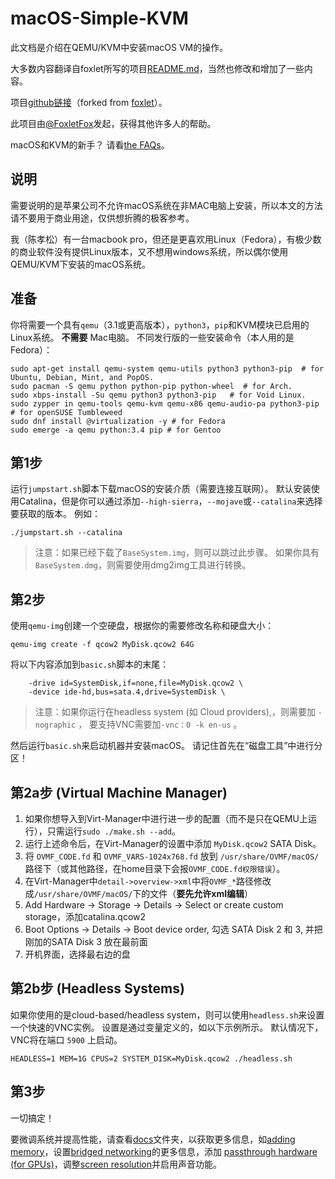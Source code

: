 # macOS-Simple-KVM

此文档是介绍在QEMU/KVM中安装macOS VM的操作。

大多数内容翻译自foxlet所写的项目[README.md](https://github.com/lioneie/macOS-Simple-KVM/blob/master/README.md)，当然也修改和增加了一些内容。

项目[github链接](https://github.com/lioneie/macOS-Simple-KVM)（forked from [foxlet](https://github.com/foxlet/macOS-Simple-KVM/tree/master/docs)）。

此项目由[@FoxletFox](https://twitter.com/foxletfox)发起，获得其他许多人的帮助。

macOS和KVM的新手？ 请看[the FAQs](https://github.com/lioneie/macOS-Simple-KVM/tree/master/docs/FAQs.md)。

## 说明

需要说明的是苹果公司不允许macOS系统在非MAC电脑上安装，所以本文的方法请不要用于商业用途，仅供想折腾的极客参考。

我（陈孝松）有一台macbook pro，但还是更喜欢用Linux（Fedora），有极少数的商业软件没有提供Linux版本，又不想用windows系统，所以偶尔使用QEMU/KVM下安装的macOS系统。

## 准备

你将需要一个具有`qemu`（3.1或更高版本），`python3`，`pip`和KVM模块已启用的Linux系统。 **不需要** Mac电脑。 不同发行版的一些安装命令（本人用的是Fedora）：

```
sudo apt-get install qemu-system qemu-utils python3 python3-pip  # for Ubuntu, Debian, Mint, and PopOS.
sudo pacman -S qemu python python-pip python-wheel  # for Arch.
sudo xbps-install -Su qemu python3 python3-pip   # for Void Linux.
sudo zypper in qemu-tools qemu-kvm qemu-x86 qemu-audio-pa python3-pip  # for openSUSE Tumbleweed
sudo dnf install @virtualization -y # for Fedora
sudo emerge -a qemu python:3.4 pip # for Gentoo
```

## 第1步
运行`jumpstart.sh`脚本下载macOS的安装介质（需要连接互联网）。 默认安装使用Catalina，但是你可以通过添加`--high-sierra`，`--mojave`或`--catalina`来选择要获取的版本。 例如：

```
./jumpstart.sh --catalina
```
> 注意：如果已经下载了`BaseSystem.img`，则可以跳过此步骤。 如果你具有`BaseSystem.dmg`，则需要使用dmg2img工具进行转换。

## 第2步
使用`qemu-img`创建一个空硬盘，根据你的需要修改名称和硬盘大小：

```
qemu-img create -f qcow2 MyDisk.qcow2 64G
```

将以下内容添加到`basic.sh`脚本的末尾：

```
    -drive id=SystemDisk,if=none,file=MyDisk.qcow2 \
    -device ide-hd,bus=sata.4,drive=SystemDisk \
```
> 注意：如果你运行在headless system (如 Cloud providers),，则需要加 `-nographic` ， 要支持VNC需要加`-vnc：0 -k en-us` 。

然后运行`basic.sh`来启动机器并安装macOS。 请记住首先在“磁盘工具”中进行分区！

## 第2a步 (Virtual Machine Manager)
1. 如果你想导入到Virt-Manager中进行进一步的配置（而不是只在QEMU上运行），只需运行`sudo ./make.sh --add`。
3. 运行上述命令后，在Virt-Manager的设置中添加 `MyDisk.qcow2` SATA Disk。
3. 将 `OVMF_CODE.fd` 和 `OVMF_VARS-1024x768.fd` 放到 `/usr/share/OVMF/macOS/` 路径下（或其他路径，在home目录下会报`OVMF_CODE.fd权限错误`）。
4. 在Virt-Manager中`detail->overview->xml`中将`OVMF_*`路径修改成`/usr/share/OVMF/macOS/`下的文件（**要先允许xml编辑**）
5. Add Hardware -> Storage -> Details -> Select or create custom storage，添加catalina.qcow2
6. Boot Options -> Details -> Boot device order, 勾选 SATA Disk 2 和 3, 并把刚加的SATA Disk 3 放在最前面
7. 开机界面，选择最右边的盘

## 第2b步 (Headless Systems)
如果你使用的是cloud-based/headless system，则可以使用`headless.sh`来设置一个快速的VNC实例。 设置是通过变量定义的，如以下示例所示。 默认情况下，VNC将在端口 `5900` 上启动。

```
HEADLESS=1 MEM=1G CPUS=2 SYSTEM_DISK=MyDisk.qcow2 ./headless.sh
```

## 第3步

一切搞定！

要微调系统并提高性能，请查看[docs](https://github.com/lioneie/macOS-Simple-KVM/tree/master/docs)文件夹，以获取更多信息，如[adding memory](https://github.com/lioneie/macOS-Simple-KVM/blob/master/docs/guide-performance.md)，设置[bridged networking](https://github.com/lioneie/macOS-Simple-KVM/blob/master/docs/guide-networking.md)的更多信息，添加 [passthrough hardware (for GPUs)](https://github.com/lioneie/macOS-Simple-KVM/blob/master/docs/guide-passthrough.md)，调整[screen resolution](https://github.com/lioneie/macOS-Simple-KVM/blob/master/docs/guide-screen-resolution.md)并启用声音功能。
